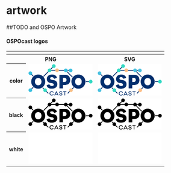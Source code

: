 # artwork
##TODO and OSPO Artwork

#### OSPOcast logos

<table>
    <tr>
    	<th colspan="5"></th>
    </tr>
    <tr>
        <th colspan="2">PNG</th>
        <th colspan="2">SVG</th>
    </tr>
    <tr>
        <th>color</th>
        <td><img src="OSPOcast/OSPOcast-color.png" width="170"></td>
        <td><img src="OSPOcast/OSPOcast-color.svg" width="170"></td>
    </tr>
    <tr>
        <th>black</th>
        <td><img src="OSPOcast/OSPOcast-black.png" width="170"></td>
        <td><img src="OSPOcast/OSPOcast-black.svg" width="170"></td>
    </tr>
    <tr>
        <th>white</th>
        <td><img src="OSPOcast/OSPOcast-white.png" width="170"></td>
        <td><img src="OSPOcast/OSPOcast-white.svg" width="170"></td>
    </tr>
</table>

